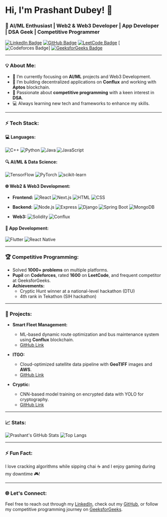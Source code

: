 # Hi, I'm Prashant Dubey! 👋

### 🚀 AI/ML Enthusiast | Web2 & Web3 Developer | App Developer | DSA Geek | Competitive Programmer

[![LinkedIn Badge](https://img.shields.io/badge/LinkedIn-Connect-blue?style=flat-square&logo=linkedin)](https://www.linkedin.com/in/prashant-dubey-59826521b/)
[![GitHub Badge](https://img.shields.io/badge/GitHub-Follow-blue?style=flat-square&logo=github)](https://github.com/prashantxy)
[![LeetCode Badge](https://img.shields.io/badge/LeetCode-Profile-orange?style=flat-square&logo=leetcode)](https://leetcode.com/u/pdubey1924/)
[![Codeforces Badge](https://img.shields.io/badge/Codeforces-Profile-yellow?style=flat-square&logo=codeforces)]
[![GeeksforGeeks Badge](https://img.shields.io/badge/GeeksforGeeks-Profile-green?style=flat-square&logo=geeksforgeeks)](https://www.geeksforgeeks.org/user/pdubeyzunu/)

---

### 💡 About Me:
- 🌱 I’m currently focusing on **AI/ML** projects and Web3 Development.
- 🔭 I’m building decentralized applications on **Conflux** and working with **Aptos** blockchain.
- 🤖 Passionate about **competitive programming** with a keen interest in **DSA**.
- 💻 Always learning new tech and frameworks to enhance my skills.

---

### ⚡ Tech Stack:

#### 💻 **Languages:**
![C++](https://img.shields.io/badge/C++-00599C?style=flat-square&logo=c%2B%2B&logoColor=white)
![Python](https://img.shields.io/badge/Python-3776AB?style=flat-square&logo=python&logoColor=white)
![Java](https://img.shields.io/badge/Java-007396?style=flat-square&logo=java&logoColor=white)
![JavaScript](https://img.shields.io/badge/JavaScript-F7DF1E?style=flat-square&logo=javascript&logoColor=black)

#### 🔍 **AI/ML & Data Science:**
![TensorFlow](https://img.shields.io/badge/TensorFlow-FF6F00?style=flat-square&logo=tensorflow&logoColor=white)
![PyTorch](https://img.shields.io/badge/PyTorch-EE4C2C?style=flat-square&logo=pytorch&logoColor=white)
![scikit-learn](https://img.shields.io/badge/scikit--learn-F7931E?style=flat-square&logo=scikit-learn&logoColor=white)

#### 🌐 **Web2 & Web3 Development:**
- **Frontend:**
  ![React](https://img.shields.io/badge/React-20232A?style=flat-square&logo=react&logoColor=61DAFB)
  ![Next.js](https://img.shields.io/badge/Next.js-000000?style=flat-square&logo=next.js&logoColor=white)
  ![HTML](https://img.shields.io/badge/HTML5-E34F26?style=flat-square&logo=html5&logoColor=white)
  ![CSS](https://img.shields.io/badge/CSS3-1572B6?style=flat-square&logo=css3&logoColor=white)

- **Backend:**
  ![Node.js](https://img.shields.io/badge/Node.js-339933?style=flat-square&logo=node.js&logoColor=white)
  ![Express](https://img.shields.io/badge/Express.js-000000?style=flat-square&logo=express&logoColor=white)
  ![Django](https://img.shields.io/badge/Django-092E20?style=flat-square&logo=django&logoColor=white)
  ![Spring Boot](https://img.shields.io/badge/Spring_Boot-6DB33F?style=flat-square&logo=spring-boot&logoColor=white)
  ![MongoDB](https://img.shields.io/badge/MongoDB-4EA94B?style=flat-square&logo=mongodb&logoColor=white)

- **Web3:**
  ![Solidity](https://img.shields.io/badge/Solidity-363636?style=flat-square&logo=solidity&logoColor=white)
  ![Conflux](https://img.shields.io/badge/Conflux-1A9AD7?style=flat-square&logo=conflux&logoColor=white)

#### 📱 **App Development:**
![Flutter](https://img.shields.io/badge/Flutter-02569B?style=flat-square&logo=flutter&logoColor=white)
![React Native](https://img.shields.io/badge/React_Native-20232A?style=flat-square&logo=react&logoColor=61DAFB)

---

### 🏆 Competitive Programming:
- Solved **1000+ problems** on multiple platforms.
- **Pupil** on **Codeforces**, rated **1600** on **LeetCode**, and frequent competitor at GeeksforGeeks.
- **Achievements:**
  - Cryptic Hunt winner at a national-level hackathon (DTU)
  - 4th rank in Tekathon (SIH hackathon)

---

### 🚀 Projects:
- **Smart Fleet Management:**  
  - ML-based dynamic route optimization and bus maintenance system using **Conflux** blockchain.  
  - [GitHub Link](https://github.com/prashantxy/ALGOOPTIMA)
  
- **ITGO:**  
  - Cloud-optimized satellite data pipeline with **GeoTIFF** images and **AWS**.  
  - [GitHub Link](https://github.com/prashantxy/ITGO)
  
- **Cryptic:**  
  - CNN-based model training on encrypted data with YOLO for cryptography.  
  - [GitHub Link](https://github.com/prashantxy/Cryptic)

---

### 📈 Stats:
![Prashant's GitHub Stats](https://github-readme-stats.vercel.app/api?username=prashantxy&show_icons=true&theme=radical)
![Top Langs](https://github-readme-stats.vercel.app/api/top-langs/?username=prashantxy&layout=compact&theme=radical)

---

### ⚡ Fun Fact:
I love cracking algorithms while sipping chai ☕ and I enjoy gaming during my downtime 🎮!

---

### 🌐 Let's Connect:
Feel free to reach out through my [LinkedIn](https://www.linkedin.com/in/prashant-dubey-59826521b/), check out my [GitHub](https://github.com/prashantxy), or follow my competitive programming journey on [GeeksforGeeks](https://www.geeksforgeeks.org/user/pdubeyzunu/).
